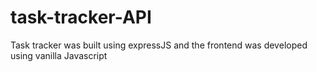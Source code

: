 # task-tracker-API
Task tracker was built using expressJS and the frontend was developed using vanilla Javascript
